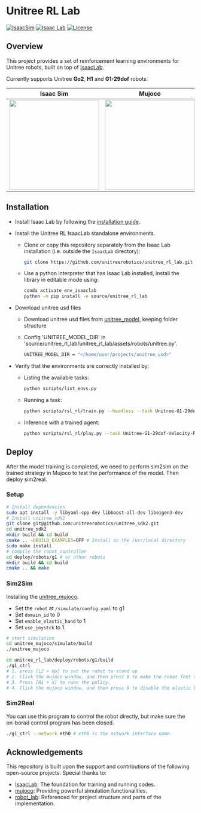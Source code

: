 # Unitree RL Lab

[![IsaacSim](https://img.shields.io/badge/IsaacSim-4.5.0-silver.svg)](https://docs.omniverse.nvidia.com/isaacsim/latest/overview.html)
[![Isaac Lab](https://img.shields.io/badge/IsaacLab-2.0.0-silver)](https://isaac-sim.github.io/IsaacLab)
[![License](https://img.shields.io/badge/license-Apache2.0-yellow.svg)](https://opensource.org/license/apache-2-0)


## Overview

This project provides a set of reinforcement learning environments for Unitree robots, built on top of [IsaacLab](https://github.com/isaac-sim/IsaacLab).

Currently supports Unitree **Go2**, **H1** and **G1-29dof** robots.

<div align="center">

| <div align="center"> Isaac Sim </div> | <div align="center">  Mujoco </div> |  <div align="center"> Physical </div> |
|--- | --- | --- |
| [<img src="https://oss-global-cdn.unitree.com/static/32f06dc9dfe4452dac300dda45e86b34.GIF" width="240px">](https://oss-global-cdn.unitree.com/static/5bbc5ab1d551407080ca9d58d7bec1c8.mp4) | [<img src="https://oss-global-cdn.unitree.com/static/244cd5c4f823495fbfb67ef08f56aa33.GIF" width="240px">](https://oss-global-cdn.unitree.com/static/5aa48535ffd641e2932c0ba45c8e7854.mp4) | [<img src="https://oss-global-cdn.unitree.com/static/78c61459d3ab41448cfdb31f6a537e8b.GIF" width="240px">](https://oss-global-cdn.unitree.com/static/0818dcf7a6874b92997354d628adcacd.mp4) |

</div>

## Installation

- Install Isaac Lab by following the [installation guide](https://isaac-sim.github.io/IsaacLab/main/source/setup/installation/index.html).
- Install the Unitree RL IsaacLab standalone environments.
    - Clone or copy this repository separately from the Isaac Lab installation (i.e. outside the `IsaacLab` directory):
        ```bash
        git clone https://github.com/unitreerobotics/unitree_rl_lab.git
        ```

    - Use a python interpreter that has Isaac Lab installed, install the library in editable mode using:
        ```bash
        conda activate env_isaaclab
        python -m pip install -e source/unitree_rl_lab
        ```
- Download unitree usd files
    - Download unitree usd files from [unitree_model](https://github.com/unitreerobotics/unitree_model), keeping folder structure

    - Config 'UNITREE_MODEL_DIR' in 'source/unitree_rl_lab/unitree_rl_lab/assets/robots/unitree.py'.
        ```bash
        UNITREE_MODEL_DIR = "</home/user/projects/unitree_usd>"
        ```

- Verify that the environments are correctly installed by:

    - Listing the available tasks:

        ```bash
        python scripts/list_envs.py
        ```

    - Running a task:

        ```bash
        python scripts/rsl_rl/train.py --headless --task Unitree-G1-29dof-Velocity
        ```

    - Inference with a trained agent:

        ```bash
        python scripts/rsl_rl/play.py --task Unitree-G1-29dof-Velocity-Play
        ```

## Deploy

After the model training is completed, we need to perform sim2sim on the trained strategy in Mujoco to test the performance of the model.
Then deploy sim2real.

### Setup

```bash
# Install dependencies
sudo apt install -y libyaml-cpp-dev libboost-all-dev libeigen3-dev
# Install unitree_sdk2
git clone git@github.com:unitreerobotics/unitree_sdk2.git
cd unitree_sdk2
mkdir build && cd build
cmake .. -DBUILD_EXAMPLES=OFF # Install on the /usr/local directory
sudo make install
# Compile the robot_controller
cd deploy/robots/g1 # or other robots
mkdir build && cd build
cmake .. && make
```

### Sim2Sim

Installing the [unitree_mujoco](https://github.com/unitreerobotics/unitree_mujoco?tab=readme-ov-file#installation).

- Set the `robot` at `/simulate/config.yaml` to g1
- Set `domain_id` to 0
- Set `enable_elastic_hand` to 1
- Set `use_joystck` to 1.

```bash
# start simulation
cd unitree_mujoco/simulate/build
./unitree_mujoco
```

```bash
cd unitree_rl_lab/deploy/robots/g1/build
./g1_ctrl
# 1. press [L2 + Up] to set the robot to stand up
# 2. Click the mujoco window, and then press 8 to make the robot feet touch the ground.
# 3. Press [R1 + X] to runn the policy.
# 4. Click the mujoco window, and then press 9 to disable the elastic band.
```

### Sim2Real

You can use this program to control the robot directly, but make sure the on-borad control program has been closed.

```bash
./g1_ctrl --network eth0 # eth0 is the network interface name. 
```

## Acknowledgements

This repository is built upon the support and contributions of the following open-source projects. Special thanks to:

- [IsaacLab](https://github.com/isaac-sim/IsaacLab): The foundation for training and running codes.
- [mujoco](https://github.com/google-deepmind/mujoco.git): Providing powerful simulation functionalities.
- [robot_lab](https://github.com/fan-ziqi/robot_lab): Referenced for project structure and parts of the implementation.